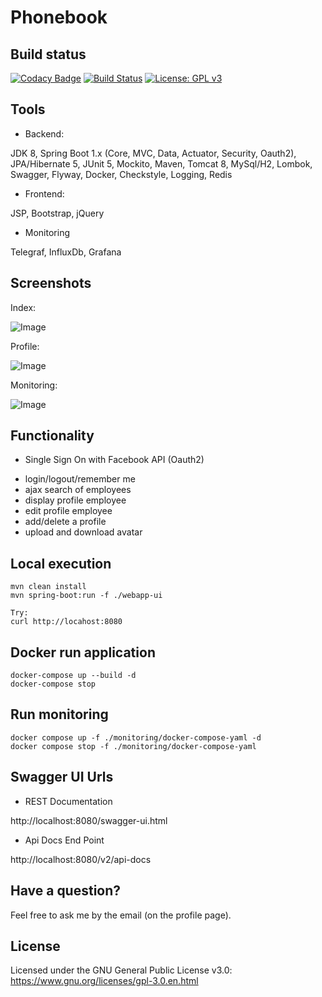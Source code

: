 # Phonebook 

## Build status
[![Codacy Badge](https://api.codacy.com/project/badge/Grade/297a8adb85224fc7a6dc2b8fdf2c5232)](https://www.codacy.com/app/evgeniy/Phonebook)
[![Build Status](https://travis-ci.org/roldevg/phonebook.svg?branch=master)](https://travis-ci.org/roldevg/phonebook)
[![License: GPL v3](https://img.shields.io/badge/License-GPL%20v3-blue.svg)](https://www.gnu.org/licenses/gpl-3.0)

## Tools

- Backend: 

JDK 8, Spring Boot 1.x (Core, MVC, Data, Actuator, Security, Oauth2),
JPA/Hibernate 5, JUnit 5, Mockito, Maven, Tomcat 8, MySql/H2, Lombok, 
Swagger, Flyway, Docker, Checkstyle, Logging, Redis

- Frontend:

JSP, Bootstrap, jQuery

- Monitoring

Telegraf, InfluxDb, Grafana
  
## Screenshots

Index: 

![Image](https://i.gyazo.com/1a933394d633716e6149808cb1a3ae95.png)

Profile: 

![Image](https://i.gyazo.com/c25878f30dd2d5bde4decc5cd48f8d88.png)

Monitoring:

![Image](https://i.gyazo.com/469674e5091d931878c4a47c102f27bb.png)

## Functionality

- Single Sign On with Facebook API (Oauth2)
+ login/logout/remember me
+ ajax search of employees 
+ display profile employee 
+ edit profile employee 
+ add/delete a profile
+ upload and download avatar

## Local execution 

```
mvn clean install
mvn spring-boot:run -f ./webapp-ui

Try:
curl http://locahost:8080
```

## Docker run application 

```
docker-compose up --build -d 
docker-compose stop
```

## Run monitoring
```
docker compose up -f ./monitoring/docker-compose-yaml -d
docker compose stop -f ./monitoring/docker-compose-yaml 
```

## Swagger UI Urls

- REST Documentation

http://localhost:8080/swagger-ui.html

- Api Docs End Point

http://localhost:8080/v2/api-docs

## Have a question?

Feel free to ask me by the email (on the profile page).

## License

Licensed under the GNU General Public License v3.0: https://www.gnu.org/licenses/gpl-3.0.en.html
